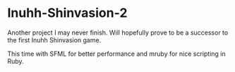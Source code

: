 # Inuhh-Shinvasion-2

Another project I may never finish.
Will hopefully prove to be a successor to the first Inuhh Shinvasion game.

This time with SFML for better performance and mruby for nice scripting in Ruby.
